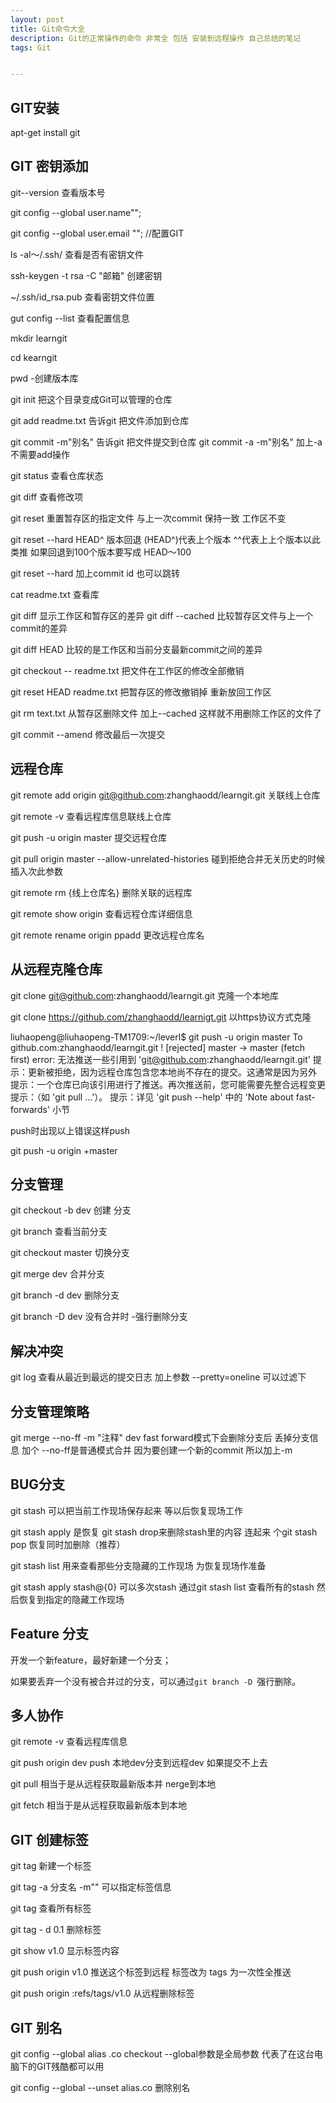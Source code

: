 ```yaml
---
layout: post
title: Git命令大全
description: Git的正常操作的命令 非常全 包括 安装到远程操作 自己总结的笔记
tags: Git


---
```




##  GIT安装

apt-get install git

## GIT 密钥添加

git--version   查看版本号

git config --global user.name"";

git config --global user.email "";      //配置GIT

ls -al～/.ssh/    查看是否有密钥文件

ssh-keygen -t rsa -C "邮箱"     创建密钥

 ~/.ssh/id_rsa.pub   查看密钥文件位置

gut config --list   查看配置信息



mkdir learngit   

cd  kearngit 

pwd     -创建版本库

git init  把这个目录变成Git可以管理的仓库

git add  readme.txt   告诉git 把文件添加到仓库

git commit -m"别名"   告诉git 把文件提交到仓库    git commit -a -m"别名"  加上-a 不需要add操作

git status  查看仓库状态 

git diff   查看修改项

git reset 重置暂存区的指定文件 与上一次commit 保持一致 工作区不变

git reset  --hard HEAD^    版本回退  (HEAD^)代表上个版本 ^^代表上上个版本以此类推 如果回退到100个版本要写成  HEAD～100

git reset  --hard 加上commit id   也可以跳转

cat  readme.txt   查看库

git diff   显示工作区和暂存区的差异    git diff --cached  比较暂存区文件与上一个commit的差异

git diff  HEAD  比较的是工作区和当前分支最新commit之间的差异

git checkout   --  readme.txt  把文件在工作区的修改全部撤销

git reset HEAD readme.txt   把暂存区的修改撤销掉 重新放回工作区

git rm text.txt   从暂存区删除文件   加上--cached 这样就不用删除工作区的文件了

git commit  --amend   修改最后一次提交

##  远程仓库

git remote  add  origin  git@github.com:zhanghaodd/learngit.git    关联线上仓库

git  remote  -v  查看远程库信息联线上仓库

git  push  -u    origin master    提交远程仓库

git pull origin master --allow-unrelated-histories   碰到拒绝合并无关历史的时候插入次此参数

git remote rm  {线上仓库名}     删除关联的远程库

git remote show  origin  查看远程仓库详细信息

git remote  rename  origin  ppadd   更改远程仓库名

##  从远程克隆仓库

git clone  git@github.com:zhanghaodd/learngit.git     克隆一个本地库

git clone https://github.com/zhanghaodd/learnigt.git    以https协议方式克隆





liuhaopeng@liuhaopeng-TM1709:~/leverl$ git push -u origin master
To github.com:zhanghaodd/learngit.git
 ! [rejected]        master -> master (fetch first)
error: 无法推送一些引用到 'git@github.com:zhanghaodd/learngit.git'
提示：更新被拒绝，因为远程仓库包含您本地尚不存在的提交。这通常是因为另外
提示：一个仓库已向该引用进行了推送。再次推送前，您可能需要先整合远程变更
提示：（如 'git pull ...'）。
提示：详见 'git push --help' 中的 'Note about fast-forwards' 小节

push时出现以上错误这样push   

git push -u origin +master

## 分支管理

git checkout  -b dev     创建 分支  

git  branch    查看当前分支 

git  checkout master   切换分支 

git merge  dev  合并分支 

git  branch   -d  dev   删除分支 

git branch -D  dev   没有合并时 -强行删除分支

## 解决冲突

git  log  查看从最近到最远的提交日志  加上参数   --pretty=oneline  可以过滤下

## 分支管理策略

git merge --no-ff -m "注释" dev     fast forward模式下会删除分支后 丢掉分支信息  加个 --no-ff是普通模式合并   因为要创建一个新的commit  所以加上-m

## BUG分支

git stash        可以把当前工作现场保存起来  等以后恢复现场工作

git  stash  apply 是恢复    git stash  drop来删除stash里的内容      连起来 个git  stash   pop     恢复同时加删除（推荐）

git  stash  list    用来查看那些分支隐藏的工作现场  为恢复现场作准备

git stash apply stash@{0}   可以多次stash 通过git stash list 查看所有的stash 然后恢复到指定的隐藏工作现场

## Feature 分支

开发一个新feature，最好新建一个分支；

如果要丢弃一个没有被合并过的分支，可以通过`git branch -D `强行删除。

## 多人协作

git remote  -v   查看远程库信息

git push origin dev   push 本地dev分支到远程dev  如果提交不上去

git pull   相当于是从远程获取最新版本并 nerge到本地

git fetch   相当于是从远程获取最新版本到本地

## GIT 创建标签

git  tag  新建一个标签

git tag -a 分支名 -m""   可以指定标签信息

git  tag  查看所有标签

git tag  - d  0.1     删除标签

git show  v1.0    显示标签内容

git push  origin  v1.0   推送这个标签到远程    标签改为 tags  为一次性全推送

git push  origin  :refs/tags/v1.0    从远程删除标签

## GIT 别名

git config --global alias .co checkout      --global参数是全局参数 代表了在这台电脑下的GIT残酷都可以用

git config --global --unset alias.co   删除别名

